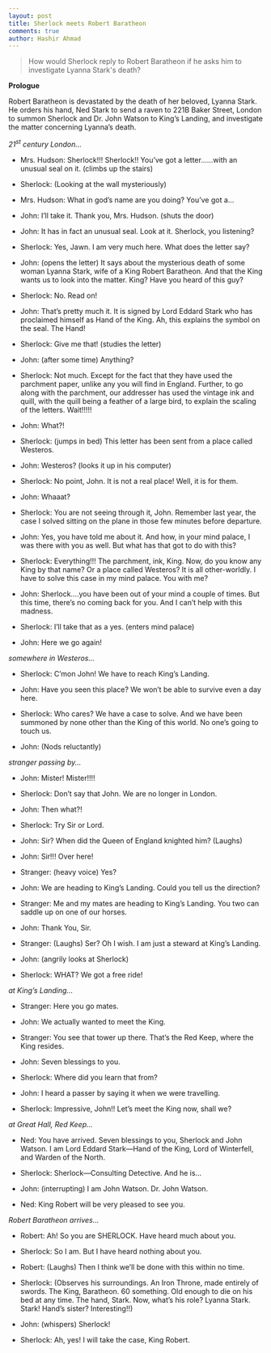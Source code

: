 ```yaml
---
layout: post
title: Sherlock meets Robert Baratheon
comments: true
author: Hashir Ahmad
---
```

> How would Sherlock reply to Robert Baratheon if he asks him to investigate Lyanna Stark's death?

**Prologue**

Robert Baratheon is devastated by the death of her beloved, Lyanna Stark. He orders his hand, Ned Stark to send a raven to 221B Baker Street, London to summon Sherlock and Dr. John Watson to King’s Landing, and investigate the matter concerning Lyanna’s death.

*21<sup>st</sup> century London...*

* Mrs. Hudson: Sherlock!!! Sherlock!! You’ve got a letter……with an unusual seal on it.
(climbs up the stairs)

* Sherlock: (Looking at the wall mysteriously)

* Mrs. Hudson: What in god’s name are you doing? You’ve got a…

* John: I’ll take it. Thank you, Mrs. Hudson.
(shuts the door)

* John: It has in fact an unusual seal. Look at it. Sherlock, you listening?

* Sherlock: Yes, Jawn. I am very much here. What does the letter say?

* John: (opens the letter) It says about the mysterious death of some woman Lyanna Stark, wife of a King Robert Baratheon. And that the King wants us to look into the matter. King? Have you heard of this guy?

* Sherlock: No. Read on!

* John: That’s pretty much it. It is signed by Lord Eddard Stark who has proclaimed himself as Hand of the King. Ah, this explains the symbol on the seal. The Hand!

* Sherlock: Give me that!
(studies the letter)

* John: (after some time) Anything?

* Sherlock: Not much. Except for the fact that they have used the parchment paper, unlike any you will find in England. Further, to go along with the parchment, our addresser has used the vintage ink and quill, with the quill being a feather of a large bird, to explain the scaling of the letters. Wait!!!!!

* John: What?!

* Sherlock: (jumps in bed) This letter has been sent from a place called Westeros.

* John: Westeros? (looks it up in his computer)

* Sherlock: No point, John. It is not a real place! Well, it is for them.

* John: Whaaat?

* Sherlock: You are not seeing through it, John. Remember last year, the case I solved sitting on the plane in those few minutes before departure.

* John: Yes, you have told me about it. And how, in your mind palace, I was there with you as well. But what has that got to do with this?

* Sherlock: Everything!!! The parchment, ink, King. Now, do you know any King by that name? Or a place called Westeros? It is all other-worldly. I have to solve this case in my mind palace. You with me?

* John: Sherlock….you have been out of your mind a couple of times. But this time, there’s no coming back for you. And I can’t help with this madness.

* Sherlock: I’ll take that as a yes.
(enters mind palace)

* John: Here we go again!

*somewhere in Westeros...*

* Sherlock: C’mon John! We have to reach King’s Landing.

* John: Have you seen this place? We won’t be able to survive even a day here.

* Sherlock: Who cares? We have a case to solve. And we have been summoned by none other than the King of this world. No one’s going to touch us.

* John: (Nods reluctantly)

*stranger passing by...*

* John: Mister! Mister!!!!

* Sherlock: Don’t say that John. We are no longer in London.

* John: Then what?!

* Sherlock: Try Sir or Lord.

* John: Sir? When did the Queen of England knighted him? (Laughs)

* John: Sir!!! Over here!

* Stranger: (heavy voice) Yes?

* John: We are heading to King’s Landing. Could you tell us the direction?

* Stranger: Me and my mates are heading to King’s Landing. You two can saddle up on one of our horses.

* John: Thank You, Sir.

* Stranger: (Laughs) Ser? Oh I wish. I am just a steward at King’s Landing.

* John: (angrily looks at Sherlock)

* Sherlock: WHAT? We got a free ride!

*at King’s Landing...*

* Stranger: Here you go mates.

* John: We actually wanted to meet the King.

* Stranger: You see that tower up there. That’s the Red Keep, where the King resides.

* John: Seven blessings to you.

* Sherlock: Where did you learn that from?

* John: I heard a passer by saying it when we were travelling.

* Sherlock: Impressive, John!! Let’s meet the King now, shall we?

*at Great Hall, Red Keep...*

* Ned: You have arrived. Seven blessings to you, Sherlock and John Watson. I am Lord Eddard Stark—Hand of the King, Lord of Winterfell, and Warden of the North.

* Sherlock: Sherlock—Consulting Detective. And he is…

* John: (interrupting) I am John Watson. Dr. John Watson.

* Ned: King Robert will be very pleased to see you.

*Robert Baratheon arrives...*

* Robert: Ah! So you are SHERLOCK. Have heard much about you.

* Sherlock: So I am. But I have heard nothing about you.

* Robert: (Laughs) Then I think we’ll be done with this within no time.

* Sherlock: (Observes his surroundings. An Iron Throne, made entirely of swords. The King, Baratheon. 60 something. Old enough to die on his bed at any time. The hand, Stark. Now, what’s his role? Lyanna Stark. Stark! Hand’s sister? Interesting!!)

* John: (whispers) Sherlock!

* Sherlock: Ah, yes! I will take the case, King Robert.
